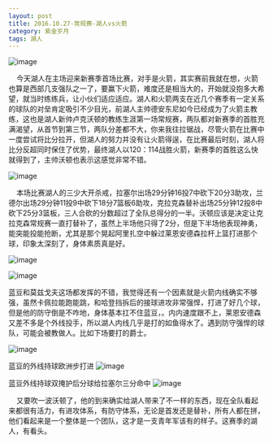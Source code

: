```yaml
---
layout: post
title: 2016.10.27-常规赛-湖人vs火箭
category: 紫金岁月
tags: 湖人
---
```



![image](http://offfjcibp.bkt.clouddn.com/BbsImg147755891835346_440x248.jpg)

&nbsp;&nbsp;&nbsp;&nbsp;今天湖人在主场迎来新赛季首场比赛，对手是火箭，其实赛前我就在想，火箭也算是西部几支强队之一了，要赢下火箭，难度还是相当大的，开始就没抱多大希望，就当时练练兵，让小伙们适应适应。湖人和火箭两支在近几个赛季有一定关系的球队的对垒肯定吸引不少目光，前湖人主帅德安东尼如今已经成为了火箭主教练，这也是湖人新帅卢克沃顿的教练生涯第一场常规赛，两队都对新赛季的首胜充满渴望，从首节到第三节，两队分差都不大，你来我往拉锯战，尽管火箭在比赛中一度尝试将比分拉开，但湖人的努力并没有让火箭得逞，在比赛最后时刻，湖人将比分反超同时保住了优势，最终湖人以120：114战胜火箭，新赛季的首胜这么快就得到了，主帅沃顿也表示这感觉非常不错。

![image](http://offfjcibp.bkt.clouddn.com/BbsImg147755891823916_440x293.jpg)

&nbsp;&nbsp;&nbsp;&nbsp;本场比赛湖人的三少大开杀戒，拉塞尔出场29分钟16投7中砍下20分3助攻，兰德尔出场29分钟11投9中砍下18分7篮板6助攻，克拉克森替补出场25分钟12投8中砍下25分3篮板，三人合砍的分数超过了全队总得分的一半。沃顿应该是决定让克拉克森常规赛一直打替补了，虽然上半场他只得了2分，但是下半场他表现神勇，能突能投能抢断，尤其是那个晃起阿里扎空中躲过莱恩安德森拉杆上篮打进那个球，印象太深刻了，身体素质真是好。

![image](http://offfjcibp.bkt.clouddn.com/BbsImg147755891823916_440x293.jpg)

![image](http://offfjcibp.bkt.clouddn.com/BbsImg147755893356569_400x225.gif)

蓝豆和莫兹戈夫这场都发挥的不错，我觉得还有一个因素就是火箭内线确实不够强，虽然卡佩拉能跑能跳，和哈登挡拆后的接球进攻非常强悍，打进了好几个球，但是他的防守倒是不咋地，身体基本扛不住蓝豆，。内内速度跟不上，莱恩安德森又差不多是个外线投手，所以湖人内线几乎是打的如鱼得水了。遇到防守强悍的球队，可能会被教做人。比如下场要打的爵士。

![image](http://offfjcibp.bkt.clouddn.com/BbsImg147755891817469_319x480.jpg)

蓝豆的外线持球欧洲步打进
![image](http://offfjcibp.bkt.clouddn.com/BbsImg147755892839249_400x225.gif)

蓝豆外线持球双掩护后分球给拉塞尔三分命中
![image](http://offfjcibp.bkt.clouddn.com/BbsImg147755892434110_400x225.gif)

&nbsp;&nbsp;&nbsp;&nbsp;又要吹一波沃顿了，他的到来确实给湖人带来了不一样的东西，现在全队看起来都很有活力，有进攻体系，有防守体系，无论是首发还是替补，所有人都在拼，他们看起来是一个整体是一个团队，这才是一支青年军该有的样子。这赛季的湖人，有看头。